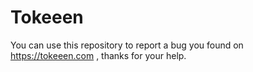 # Tokeeen

You can use this repository to report a bug you found on https://tokeeen.com , thanks for your help.

